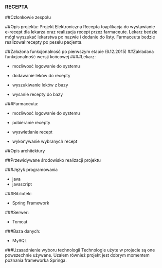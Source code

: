 ### RECEPTA


##Członkowie zespołu




##Opis projektu:
Projekt Elektroniczna Recepta toaplikacja do wystawianie e-recept dla lekarza oraz realizacja recept przez
farmaceute.
Lekarz bedzie mógł wyszukać lekarstwa po nazwie i dodanie do listy. Farmaceuta bedzie realizował recepty po peselu pacjenta.

##Założona funkcjonalność po pierwszym etapie (6.12.2015)
##Zakładana funkcjonalność wersji końcowej
####Lekarz:

- mozliwosć logowanie do systemu 

- dodawanie leków do recepty

- wyszukiwanie leków z bazy

- wysanie recepty do bazy

###Farmaceuta:

- mozliwosć logowanie do systemu

- pobieranie recepty 

- wyswietlanie recept

- wykonywanie wybranych recept

##Opis architektury

##Przewidywane środowisko realizacji projektu

###Język programowania
- java
- javascript

###Biblioteki

- Spring Framework

###Serwer:

- Tomcat

###Baza danych:

- MySQL

###Uzasadnienie wyboru technologii
Technologie użyte w projecie są one powszechnie używane. Uzałem również projekt jest dobrym momentem poznania frameworka Springa.


